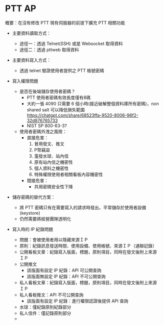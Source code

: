 # PTT AP

概要：在沒有修改 PTT 現有伺服器的前提下擴充 PTT 相關功能

* 主要資料讀取方式：
    * 途徑一：透過 Telnet(SSH) 或是 Websocket 取得資料
    * 途徑二：透過 pttweb 取得資料
    
* 主要資料寫入方式：
    * 透過 telnet 驗證使用者提供之 PTT 帳號密碼

* 寫入權限問題
    * 是否在後端儲存使用者密碼？
       * PTT 使用者密碼有效長度僅有8碼
       * 大約一張 4090 只需要 6 個小時(接近破解整個資料庫所有密碼)，non shared salt 可以降低損失範圍
        https://chatgpt.com/share/68523ffa-9520-8006-96f2-32d876765733
        * NIST SP 800-63-3?
    * 使用者密碼外洩之風險：
        * 直接危害：
            1. 冒用發文、推文
            2. P幣竊盜
            3. 濫發水球、站內信
            4. 原有站內信之機密性
            5. 個人資料之機密性
            6. 特殊權限使用者相關看板內容機密性
        * 間接危害：
            * 共用密碼安全性下降
            
* 儲存密碼的替代方案：
    * 將 PTT 密碼只有在需要寫入的請求時發出，平常儲存於使用者設備 (keystore)
    * 仍然需要將經營團隊透明化
            
* 寫入時的 IP 紀錄問題
    * 問題：會被使用者用以隱藏來源ＩＰ
    * 原則：紀錄訊息發送時間、使用設備、使用帳號、來源ＩＰ（通聯記錄）
    * 公開看板文章：紀錄寫入版面，標題，原則項目，同時在發文後附上來源ＩＰ
    * 公開推文
        * 該版面有設定 IP 紀錄：API 可公開查詢
        * 該版面無設定 IP 紀錄：API 不可公開查詢
    * 私人看板文章：紀錄寫入版面，標題，原則項目，同時在發文後附上來源ＩＰ
    * 私人看板推文：API 不可公開查詢 
        * 該版面有設定 IP 紀錄：進行權限認證後提供 API 查詢
    * 水球：僅紀錄原則紀錄部分
    * 私人信件：僅記錄原則部分
    * 

